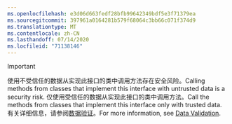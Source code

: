 ```yaml
---
ms.openlocfilehash: e3d06d663fedf28bfb99642349bdf5e3f71379ea
ms.sourcegitcommit: 397961a0164281b579f68064c3bb66c071f374d9
ms.translationtype: MT
ms.contentlocale: zh-CN
ms.lasthandoff: 07/14/2020
ms.locfileid: "71138146"
---
```

> [!IMPORTANT]
> <span data-ttu-id="b5c91-101">使用不受信任的数据从实现此接口的类中调用方法存在安全风险。</span><span class="sxs-lookup"><span data-stu-id="b5c91-101">Calling methods from classes that implement this interface with untrusted data is a security risk.</span></span> <span data-ttu-id="b5c91-102">仅使用受信任的数据从实现此接口的类中调用方法。</span><span class="sxs-lookup"><span data-stu-id="b5c91-102">Call the methods from classes that implement this interface only with trusted data.</span></span> <span data-ttu-id="b5c91-103">有关详细信息，请参阅[数据验证](https://www.owasp.org/index.php/Data_Validation)。</span><span class="sxs-lookup"><span data-stu-id="b5c91-103">For more information, see [Data Validation](https://www.owasp.org/index.php/Data_Validation).</span></span>